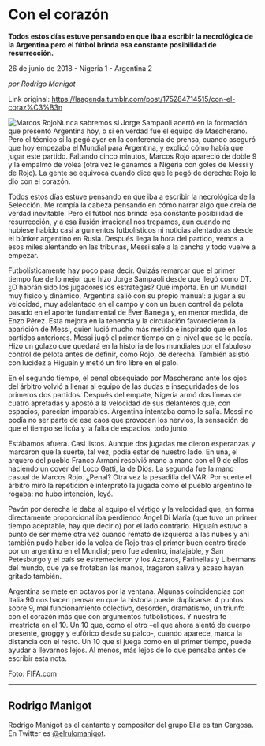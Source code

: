 # Con el corazón

**Todos estos días estuve pensando en que iba a escribir la necrológica de la Argentina pero el fútbol brinda esa constante posibilidad de resurrección.**

26 de junio de 2018 - Nigeria 1 - Argentina 2

_por Rodrigo Manigot_

Link original: https://laagenda.tumblr.com/post/175284714515/con-el-coraz%C3%B3n

![Marcos Rojo](https://64.media.tumblr.com/e1e6bd02273c9656ca517c57c389df9d/tumblr_inline_payb39DDt11t6q87u_500.jpg)Nunca sabremos si Jorge Sampaoli acertó en la formación que presentó Argentina hoy, o si en verdad fue el equipo de Mascherano. Pero el técnico sí la pegó ayer en la conferencia de prensa, cuando aseguró que hoy empezaba el Mundial para Argentina, y explicó cómo había que jugar este partido. Faltando cinco minutos, Marcos Rojo apareció de doble 9 y la empalmó de volea (otra vez le ganamos a Nigeria con goles de Messi y de Rojo). La gente se equivoca cuando dice que le pegó de derecha: Rojo le dio con el corazón.

Todos estos días estuve pensando en que iba a escribir la necrológica de la Selección. Me rompía la cabeza pensando en cómo narrar algo que creía de verdad inevitable. Pero el fútbol nos brinda esa constante posibilidad de resurrección, y a esa ilusión irracional nos trepamos, aun cuando no hubiese habido casi argumentos futbolísticos ni noticias alentadoras desde el búnker argentino en Rusia. Después llega la hora del partido, vemos a esos miles alentando en las tribunas, Messi sale a la cancha y todo vuelve a empezar.

Futbolísticamente hay poco para decir. Quizás remarcar que el primer tiempo fue de lo mejor que hizo Jorge Sampaoli desde que llegó como DT. ¿O habrán sido los jugadores los estrategas? Qué importa. En un Mundial muy físico y dinámico, Argentina salió con su propio manual: a jugar a su velocidad, muy adelantado en el campo y con un buen control de pelota basado en el aporte fundamental de Éver Banega y, en menor medida, de Enzo Pérez. Esta mejora en la tenencia y la circulación favorecieron la aparición de Messi, quien lució mucho más metido e inspirado que en los partidos anteriores. Messi jugó el primer tiempo en el nivel que se le pedía. Hizo un golazo que quedará en la historia de los mundiales por el fabuloso control de pelota antes de definir, como Rojo, de derecha. También asistió con lucidez a Higuaín y metió un tiro libre en el palo.

En el segundo tiempo, el penal obsequiado por Mascherano ante los ojos del árbitro volvió a llenar al equipo de las dudas e inseguridades de los primeros dos partidos. Después del empate, Nigeria armó dos líneas de cuatro apretadas y apostó a la velocidad de sus delanteros que, con espacios, parecían imparables. Argentina intentaba como le salía. Messi no podía no ser parte de ese caos que provocan los nervios, la sensación de que el tiempo se licúa y la falta de espacios, todo junto.

Estábamos afuera. Casi listos. Aunque dos jugadas me dieron esperanzas y marcaron que la suerte, tal vez, podía estar de nuestro lado. En una, el arquero del pueblo Franco Armani resolvió mano a mano con el 9 de ellos haciendo un cover del Loco Gatti, la de Dios. La segunda fue la mano casual de Marcos Rojo. ¿Penal? Otra vez la pesadilla del VAR. Por suerte el árbitro miró la repetición e interpretó la jugada como el pueblo argentino le rogaba: no hubo intención, leyó.

Pavón por derecha le daba al equipo el vértigo y la velocidad que, en forma directamente proporcional iba perdiendo Ángel Di María (que tuvo un primer tiempo aceptable, hay que decirlo) por el lado contrario. Higuaín estuvo a punto de ser meme otra vez cuando remató de izquierda a las nubes y ahí también pudo haber ido la volea de Rojo tras el primer buen centro tirado por un argentino en el Mundial; pero fue adentro, inatajable, y San Petesburgo y el país se estremecieron y los Azzaros, Farinellas y Libermans del mundo, que ya se frotaban las manos, tragaron saliva y acaso hayan gritado también.

Argentina se mete en octavos por la ventana. Algunas coincidencias con Italia 90 nos hacen pensar en que la historia puede duplicarse. 4 puntos sobre 9, mal funcionamiento colectivo, desorden, dramatismo, un triunfo con el corazón más que con argumentos futbolísticos. Y nuestra fe irrestricta en el 10. Un 10 que, como el otro –el que ahora alentó de cuerpo presente, groggy y eufórico desde su palco-, cuando aparece, marca la distancia con el resto. Un 10 que si juega como en el primer tiempo, puede ayudar a llevarnos lejos. Al menos, más lejos de lo que pensaba antes de escribir esta nota.

  


Foto: FIFA.com

  




---

 Rodrigo Manigot
----------------

 Rodrigo Manigot es el cantante y compositor del grupo Ella es tan Cargosa. En Twitter es [@elrulomanigot](https://twitter.com/elrulomanigot). 

